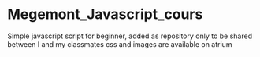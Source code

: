 # Megemont_Javascript_cours

Simple javascript script for beginner, added as repository only to be shared between I and my classmates
css and images are available on atrium 
